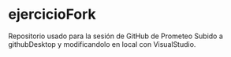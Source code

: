 # ejercicioFork
Repositorio usado para la sesión de GitHub de Prometeo
Subido a githubDesktop y modificandolo en local con VisualStudio.